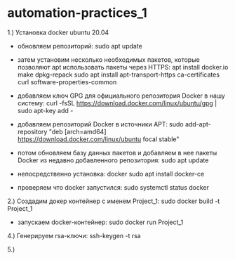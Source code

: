 # automation-practices_1

1.) Установка docker ubuntu 20.04

- обновляем репозиторий:
    sudo apt update

- затем установим несколько необходимых пакетов, которые позволяют apt использовать пакеты через HTTPS:
    apt install docker.io make dpkg-repack sudo apt install apt-transport-https ca-certificates curl software-properties-common

- добавляем ключ GPG для официального репозитория Docker в нашу систему: 
    curl -fsSL https://download.docker.com/linux/ubuntu/gpg | sudo apt-key add -

- добавляем репозиторий Docker в источники APT: 
    sudo add-apt-repository "deb [arch=amd64] https://download.docker.com/linux/ubuntu focal stable"

- потом обновляем базу данных пакетов и добавляем в нее пакеты Docker из недавно добавленного репозитория: 
    sudo apt update

- непосредственно установка: 
    docker sudo apt install docker-ce

- проверяем что docker запустился:
    sudo systemctl status docker

2.) Создадим докер контейнер с именем Project_1:
    sudo docker build -t Project_1

 - запускаем docker-контейнер:
    sudo docker run Project_1

4.) Генерируем rsa-ключи:
    ssh-keygen -t rsa

5.)
